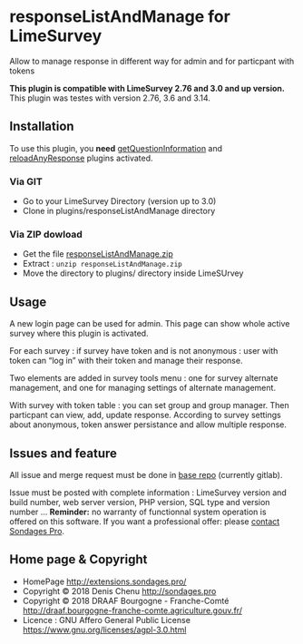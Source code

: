 # responseListAndManage for LimeSurvey

Allow to manage response in different way for admin and for particpant with tokens

**This plugin is compatible with LimeSurvey 2.76 and 3.0 and up version.** This plugin was testes with version 2.76, 3.6 and 3.14.

## Installation

To use this plugin, you **need** [getQuestionInformation](https://gitlab.com/SondagesPro/coreAndTools/getQuestionInformation) and [reloadAnyResponse](https://gitlab.com/SondagesPro/coreAndTools/reloadAnyResponse) plugins activated.

### Via GIT
- Go to your LimeSurvey Directory (version up to 3.0)
- Clone in plugins/responseListAndManage directory

### Via ZIP dowload
- Get the file [responseListAndManage.zip](https://extensions.sondages.pro/IMG/auto/responseListAndManage.zip)
- Extract : `unzip responseListAndManage.zip`
- Move the directory to plugins/ directory inside LimeSUrvey


## Usage

A new login page can be used for admin. This page can show whole active survey where this plugin is activated.

For each survey : if survey have token and is not anonymous : user with token can “log in” with their token and manage their response.

Two elements are added in survey tools menu : one for survey alternate management, and one for managing settings of alternate management.

With survey with token table : you can set group and group manager. Then particpant can view, add, update response. According to survey settings about anonymous, token answer persistance and allow multiple response.

## Issues and feature

All issue and merge request must be done in [base repo](https://gitlab.com/SondagesPro/managament/responseListAndManage) (currently gitlab).

Issue must be posted with complete information : LimeSurvey version and build number, web server version, PHP version, SQL type and version number … 
**Reminder:** no warranty of functionnal system operation is offered on this software. If you want a professional offer: please [contact Sondages Pro](https://extensions.sondages.pro/about/contact.html).

## Home page & Copyright
- HomePage <http://extensions.sondages.pro/>
- Copyright © 2018 Denis Chenu <http://sondages.pro>
- Copyright © 2018 DRAAF Bourgogne - Franche-Comté <http://draaf.bourgogne-franche-comte.agriculture.gouv.fr/>
- Licence : GNU Affero General Public License <https://www.gnu.org/licenses/agpl-3.0.html>

